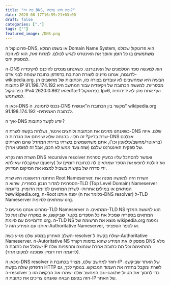 ```yaml
---
title: "מה זה DNS, ומה הוא עושה?"
date: 2020-08-17T16:59:21+03:00
draft: false
categories: ["."]
tags: [""]
featured_image: /DNS.png
---
```


פרוטוקול ה-DNS, או בשמו המלא Domain Name System, הוא פרוטקול שכולנו משתמשים בו כל הזמן והופך את האינטרט לנגיש לכולם. למרות זאת, הוא לא זוכה למספיק יחס.

ה-DNS הוא למעשה ספר הטלפונים של האינטרנט. כשאנחנו מנסים להיכנס לויקיפדיה לדוגמה, אנחנו מזינים לשורת הכתובת בדפדפן כתובת שנוחה לבני אדם- wikipedia.org. הבעיה היא שמחשבים לא עובדים בצורה כזו, הכתובות של מחשבים הן כתובות IP מספריות. למעשה הכתובת של ויקיפדיה עבור המחשב היא 91.198.174.192 בפרוטקול IPv4 או 2620:0:862:ed1a::1 בפרוטקול Ipv6, ואף אחת מהן לא ידידותית למשתמש.

וכאן ה-DNS נכנס לתמונה. ה-DNS מקשר בין הכתובת ה"אנושית" wikipedia.org לכתובת האמיתית-  91.198.174.192.

איך ה-DNS יודע לקשר כתובות?

כשאנחנו מזינים את הכתובת ולוחצים אינטר, נשלחת בקשה לשרת ה-DNS שלנו. איזה שרת בדיוק? זה תלוי. בהנחה שלא שיניתם את הגדרות ה-DNS אצלכם (בראוטר/מחשב/פלאפון וכו'), אתם משתשמשים בשרתי ברירת המחדל שהם השרתים של ספקית האינטרנט שלכם (שזה צעד ממש לא חכם, אבל זה לפוסט אחר). 

השרת הזה נקרא DNS recursive resolver ואפשר להסתכל עליו כמעיין ספרנית שמקבלת שאילתא (query) ואז הולכת לחפש את הספר שמתאים לה (כתובת דומיין) על ידי סדרה של בקשות בשביל למצוא את המיקום המדויק. 

התחנה הראשונה היא שרת Root Nameserver. השרת הזה למעשה מפנה את הספרנית למדור הנכון בספריה, שהוא ה-TLD (Top Level Domain) Nameserver המתאים או במילים אחרות- לשרת המתאים לסיומת הדומיין. בדוגמה שלwikipedia.org, ה-Root יפנה אותנו (כלומר את ה-DNS resolver) ל-TLD Nameserver שמתאים לסיומת org.
 
מהרוט אנחנו מגיעים ל-TLD Nameserver המתאים. ה-TLD NS הוא למעשה המדף המתאים בספריה שמכיל את כל הספרים בקטג' שביקשנו, או במקרה שלנו את כל הדומיינים עם סיומת org. ה-TLD NS מוצא את הרשומה של wikipedia.org ומפנה אותנו עם המידע הזה ל-Authoritative Nameserver, או לספר הספציפי.  

השלב האחרון במסע שלנו מגיע כשה-resolver שולח בקשה ל-Authoritative Nameserver. ה-Autoritative NS מספק לו את המידע שהוא בדמות רקורד DNS מלא שכולל את כתובת ה-IP המתאימה וכל תת כתובת אחרת שנחוצה וההפניות שלה (לדוגמה תת דומיין שמפנה למקום אחר).

מכאן ה-DNS resolver חוזר למחשב שלנו, מצויד בכתובת ה-IP של האתר שביקשנו. הדפדפן שולח בקשת HTTP לשרת ומקבל בחזרה את העמוד המבוקש. בנוסף לכך, גם ה-resolver וגם המחשב שלנו ישמרו את הבקשה הזו ב-cache כדי לחסוך את הטיול הזה בפעם הבאה שאנחנו צריכים את כתובת ה-IP של האתר.
